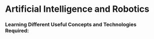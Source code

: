 # Artificial Intelligence and Robotics

### Learning Different Useful Concepts and Technologies Required:
